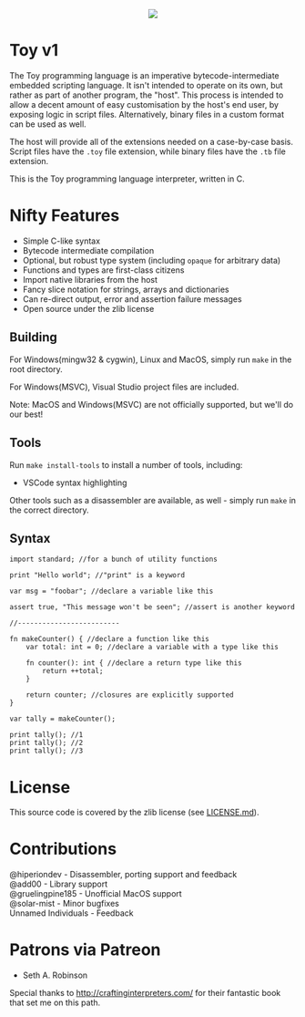 <p align="center">
  <image src="toylogo.png" />
</p>

# Toy v1

The Toy programming language is an imperative bytecode-intermediate embedded scripting language. It isn't intended to operate on its own, but rather as part of another program, the "host". This process is intended to allow a decent amount of easy customisation by the host's end user, by exposing logic in script files. Alternatively, binary files in a custom format can be used as well.

The host will provide all of the extensions needed on a case-by-case basis. Script files have the `.toy` file extension, while binary files have the `.tb` file extension.

This is the Toy programming language interpreter, written in C.

# Nifty Features

* Simple C-like syntax
* Bytecode intermediate compilation
* Optional, but robust type system (including `opaque` for arbitrary data)
* Functions and types are first-class citizens
* Import native libraries from the host
* Fancy slice notation for strings, arrays and dictionaries
* Can re-direct output, error and assertion failure messages
* Open source under the zlib license

## Building

For Windows(mingw32 & cygwin), Linux and MacOS, simply run `make` in the root directory.

For Windows(MSVC), Visual Studio project files are included.

Note: MacOS and Windows(MSVC) are not officially supported, but we'll do our best!

## Tools

Run `make install-tools` to install a number of tools, including:

* VSCode syntax highlighting

Other tools such as a disassembler are available, as well - simply run `make` in the correct directory.

## Syntax

```
import standard; //for a bunch of utility functions

print "Hello world"; //"print" is a keyword

var msg = "foobar"; //declare a variable like this

assert true, "This message won't be seen"; //assert is another keyword

//-------------------------

fn makeCounter() { //declare a function like this
	var total: int = 0; //declare a variable with a type like this

	fn counter(): int { //declare a return type like this
		return ++total;
	}

	return counter; //closures are explicitly supported
}

var tally = makeCounter();

print tally(); //1
print tally(); //2
print tally(); //3
```

# License

This source code is covered by the zlib license (see [LICENSE.md](LICENSE.md)).

# Contributions

@hiperiondev - Disassembler, porting support and feedback  
@add00 - Library support  
@gruelingpine185 - Unofficial MacOS support  
@solar-mist - Minor bugfixes  
Unnamed Individuals - Feedback

# Patrons via Patreon

* Seth A. Robinson

Special thanks to http://craftinginterpreters.com/ for their fantastic book that set me on this path.
